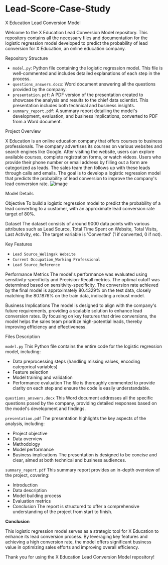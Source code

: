 # Lead-Score-Case-Study
X Education Lead Conversion Model

Welcome to the X Education Lead Conversion Model repository. This repository contains all the necessary files and documentation for the logistic regression model developed to predict the probability of lead conversion for X Education, an online education company.

Repository Structure

- `model.py`: Python file containing the logistic regression model. This file is well-commented and includes detailed explanations of each step in the process.
- `questions_answers.docx`: Word document answering all the questions provided by the company.
- `presentation.pdf`: A PDF version of the presentation created to showcase the analysis and results to the chief data scientist. This presentation includes both technical and business insights.
- `summary_report.pdf`: A summary report detailing the model's development, evaluation, and business implications, converted to PDF from a Word document.

Project Overview

X Education is an online education company that offers courses to business professionals. The company advertises its courses on various websites and search engines like Google. After visiting the website, users can explore available courses, complete registration forms, or watch videos. Users who provide their phone number or email address by filling out a form are categorized as leads. The sales team then follows up with these leads through calls and emails. The goal is to develop a logistic regression model that predicts the probability of lead conversion to improve the company's lead conversion rate.
![image](https://github.com/Dark3993Fury/Lead-Score-Case-Study/assets/152001253/4644209f-14e2-4457-b381-d37130f609e3)


 Model Details

Objective
To build a logistic regression model to predict the probability of a lead converting to a customer, with an approximate lead conversion rate target of 80%.

Dataset
The dataset consists of around 9000 data points with various attributes such as Lead Source, Total Time Spent on Website, Total Visits, Last Activity, etc. The target variable is 'Converted' (1 if converted, 0 if not).

Key Features
- `Lead Source_Welingak Website`
- `Current Occupation_Working Professional`
- `Lead Source_Reference`

Performance Metrics
The model's performance was evaluated using sensitivity-specificity and Precision-Recall metrics. The optimal cutoff was determined based on sensitivity-specificity. The conversion rate achieved by the final model is approximately 80.4329% on the test data, closely matching the 80.1876% on the train data, indicating a robust model.

Business Implications
The model is designed to align with the company's future requirements, providing a scalable solution to enhance lead conversion rates. By focusing on key features that drive conversions, the model helps the sales team prioritize high-potential leads, thereby improving efficiency and effectiveness.

Files Description

`model.py`
This Python file contains the entire code for the logistic regression model, including:
- Data preprocessing steps (handling missing values, encoding categorical variables)
- Feature selection
- Model training and validation
- Performance evaluation
The file is thoroughly commented to provide clarity on each step and ensure the code is easily understandable.

`questions_answers.docx`
This Word document addresses all the specific questions posed by the company, providing detailed responses based on the model's development and findings.

`presentation.pdf`
The presentation highlights the key aspects of the analysis, including:
- Project objective
- Data overview
- Methodology
- Model performance
- Business implications
The presentation is designed to be concise and clear, aimed at both technical and business audiences.

 `summary_report.pdf`
This summary report provides an in-depth overview of the project, covering:
- Introduction
- Data description
- Model building process
- Evaluation metrics
- Conclusion
The report is structured to offer a comprehensive understanding of the project from start to finish.


**Conclusion**

This logistic regression model serves as a strategic tool for X Education to enhance its lead conversion process. By leveraging key features and achieving a high conversion rate, the model offers significant business value in optimizing sales efforts and improving overall efficiency.

Thank you for using the X Education Lead Conversion Model repository!

